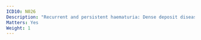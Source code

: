 ```yaml
---
ICD10: N026
Description: "Recurrent and persistent haematuria: Dense deposit disease"
Matters: Yes
Weight: 1
---
```


